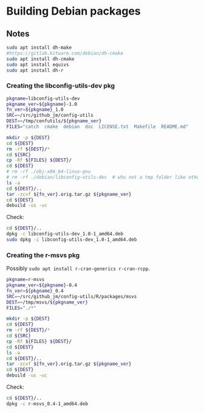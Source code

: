 # Building Debian packages

## Notes

```sh
sudo apt install dh-make
#https://gitlab.kitware.com/debian/dh-cmake
sudo apt install dh-cmake
sudo apt install equivs
sudo apt install dh-r
```

### Creating the libconfig-utils-dev pkg

```sh
pkgname=libconfig-utils-dev
pkgname_ver=${pkgname}-1.0
fn_ver=${pkgname}_1.0
SRC=~/src/github_jm/config-utils
DEST=~/tmp/confutils/${pkgname_ver}
FILES="catch  cmake  debian  doc  LICENSE.txt  Makefile  README.md"

mkdir -p ${DEST}
cd ${DEST}
rm -rf ${DEST}/*
cd ${SRC}
cp -Rf ${FILES} ${DEST}/
cd ${DEST}
# rm -rf ./obj-x86_64-linux-gnu
# rm -rf ./debian/libconfig-utils-dev  # whu not a tmp folder like other pkg?
ls -a
cd ${DEST}/..
tar -zcvf ${fn_ver}.orig.tar.gz ${pkgname_ver}
cd ${DEST}
debuild -us -uc 
```

Check:

```sh
cd ${DEST}/..
dpkg -c libconfig-utils-dev_1.0-1_amd64.deb 
sudo dpkg -i libconfig-utils-dev_1.0-1_amd64.deb 
```

### Creating the r-msvs pkg

Possibly `sudo apt install r-cran-generics r-cran-rcpp`. 

```sh
pkgname=r-msvs
pkgname_ver=${pkgname}-0.4
fn_ver=${pkgname}_0.4
SRC=~/src/github_jm/config-utils/R/packages/msvs
DEST=~/tmp/msvs/${pkgname_ver}
FILES="./*"

mkdir -p ${DEST}
cd ${DEST}
rm -rf ${DEST}/*
cd ${SRC}
cp -Rf ${FILES} ${DEST}/
cd ${DEST}
ls -a
cd ${DEST}/..
tar -zcvf ${fn_ver}.orig.tar.gz ${pkgname_ver}
cd ${DEST}
debuild -us -uc 
```

Check:

```sh
cd ${DEST}/..
dpkg -c r-msvs_0.4-1_amd64.deb 
```
